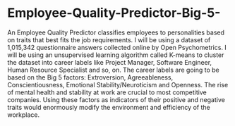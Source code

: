 # Employee-Quality-Predictor-Big-5-
An Employee Quality Predictor classifies employees to personalities based on traits that best fits the job requirements. I will be using a dataset of 1,015,342 questionnaire answers collected online by Open Psychometrics. I will be using an unsupervised learning algorithm called K-means to cluster the dataset into career labels like Project Manager, Software Engineer, Human Resource Specialist and so, on. The career labels are going to be based on the Big 5 factors: Extroversion, Agreeableness, Conscientiousness, Emotional Stability/Neuroticism and Openness. The rise of mental health and stability at work are crucial to most competitive companies. Using these factors as indicators of their positive and negative traits would enormously modify the environment and efficiency of the workplace.
